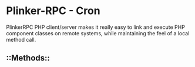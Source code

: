 **Plinker-RPC - Cron**
=============================

PlinkerRPC PHP client/server makes it really easy to link and execute PHP component classes on remote systems, while maintaining the feel of a local method call.


## ::Methods::
